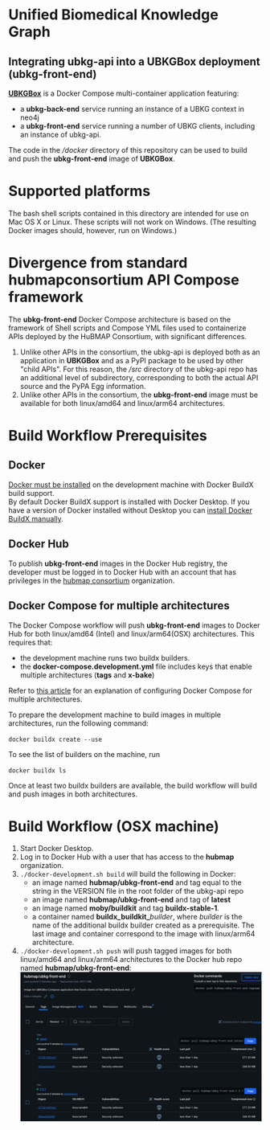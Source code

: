 # Unified Biomedical Knowledge Graph

## Integrating ubkg-api into a UBKGBox deployment (ubkg-front-end)

**[UBKGBox](https://github.com/x-atlas-consortia/ubkg-box)** is a Docker Compose
multi-container application featuring:
- a **ubkg-back-end** service running an instance of a UBKG context in neo4j
- a **ubkg-front-end** service running a number of UBKG clients, including an instance of ubkg-api.

The code in the _/docker_ directory of this repository can be used to build and push
the **ubkg-front-end** image of **UBKGBox**.

# Supported platforms
The bash shell scripts contained in this directory are intended for use on Mac OS X or Linux. 
These scripts will not work on Windows. 
(The resulting Docker images should, however, run on Windows.)

# Divergence from standard hubmapconsortium API Compose framework
The **ubkg-front-end** Docker Compose architecture is based on the framework of Shell scripts and Compose YML files used to containerize APIs 
deployed by the HuBMAP Consortium, with significant differences.
1. Unlike other APIs in the consortium, the ubkg-api is deployed both as an application in **UBKGBox** and as a PyPI package to be used by other "child APIs". For this reason, the _/src_ directory of the ubkg-api repo has an additional level of subdirectory, corresponding to both the actual API source and the PyPA Egg information.
2. Unlike other APIs in the consortium, the **ubkg-front-end** image must be available for both linux/amd64 and linux/arm64 architectures.

# Build Workflow Prerequisites
## Docker
[Docker must be installed](https://docs.docker.com/engine/install/) on the development machine with Docker BuildX build support.  
By default Docker BuildX support is installed with Docker Desktop.  If you have a version of Docker installed without Desktop you can [install Docker BuildX manually](https://docs.docker.com/build/install-buildx/).

## Docker Hub
To publish **ubkg-front-end** images in the Docker Hub registry, the developer must be logged in to Docker Hub with an account that has privileges in the [hubmap consortium](https://hub.docker.com/orgs/hubmap/teams/consortium/members) organization.

## Docker Compose for multiple architectures
The Docker Compose workflow will push **ubkg-front-end** images to Docker Hub for both 
linux/amd64 (Intel) and linux/arm64(OSX) architectures. This requires that:
- the development machine runs two buildx builders.
- the **docker-compose.development.yml** file includes keys that enable multiple architectures (**tags** and **x-bake**)

Refer to [this article](architecture-builds-are-possible-with-docker-compose-kind-of-2a4e8d166c56) for an explanation of configuring Docker Compose for multiple architectures.

To prepare the development machine to build images in multiple architectures, run the following command:

`docker buildx create --use`

To see the list of builders on the machine, run

`docker buildx ls`

Once at least two buildx builders are available, the build workflow will build and push images in both architectures.

# Build Workflow (OSX machine)
1. Start Docker Desktop.
2. Log in to Docker Hub with a user that has access to the **hubmap** organization.
3. `./docker-development.sh build` will build the following in Docker:
   - an image named **hubmap/ubkg-front-end** and tag equal to the string in the VERSION file in the root folder of the ubkg-api repo
   - an image named **hubmap/ubkg-front-end** and tag of **latest**
   - an image named **moby/buildkit** and tag **buildx-stable-1**.
   - a container named **buildx_buildkit_**_builder_, where _builder_ is the name of the additional buildx builder created as a prerequisite. 
   The last image and container correspond to the image with linux/arm64 architecture.
4. `./docker-development.sh push` will push tagged images for both linux/amd64 and linux/arm64 architectures to the Docker hub repo named **hubmap/ubkg-front-end**:
![img.png](img.png)